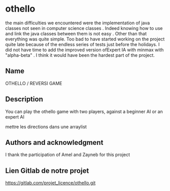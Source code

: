 # othello

the main difficulties we encountered were the implementation of java classes not seen in computer science classes .
Indeed knowing how to use and link the java classes between them is not easy . Other than that everything was quite simple. Too bad to have started working on the project quite late because of the endless series of tests just before the holidays. 
I did not have time to add the improved version ofExpert IA with minmax with "alpha-beta" . I think it would have been the hardest part of the project.

## Name
OTHELLO / REVERSI GAME

## Description
You can play the othello game with two players, against a  beginner AI or an expert AI

mettre les directions dans une arraylist


## Authors and acknowledgment
I thank the participation of Amel and Zayneb for this project

## Lien Gitlab de notre projet
https://gitlab.com/projet_licence/othello.git



